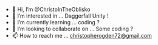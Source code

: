 - 👋 Hi, I’m @ChristoInTheOblisko
- 👀 I’m interested in ... Daggerfall Unity !
- 🌱 I’m currently learning ... coding ?
- 💞️ I’m looking to collaborate on ... Some coding ?
- 📫 How to reach me ... christopherogden72@gmail.com

<!---
ChristoInTheOblisko/ChristoInTheOblisko is a ✨ special ✨ repository because its `README.md` (this file) appears on your GitHub profile.
You can click the Preview link to take a look at your changes.
--->
